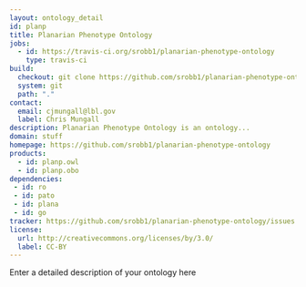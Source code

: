 ```yaml
---
layout: ontology_detail
id: planp
title: Planarian Phenotype Ontology
jobs:
  - id: https://travis-ci.org/srobb1/planarian-phenotype-ontology
    type: travis-ci
build:
  checkout: git clone https://github.com/srobb1/planarian-phenotype-ontology.git
  system: git
  path: "."
contact:
  email: cjmungall@lbl.gov
  label: Chris Mungall
description: Planarian Phenotype Ontology is an ontology...
domain: stuff
homepage: https://github.com/srobb1/planarian-phenotype-ontology
products:
  - id: planp.owl
  - id: planp.obo
dependencies:
 - id: ro
 - id: pato
 - id: plana
 - id: go
tracker: https://github.com/srobb1/planarian-phenotype-ontology/issues
license:
  url: http://creativecommons.org/licenses/by/3.0/
  label: CC-BY
---
```


Enter a detailed description of your ontology here
